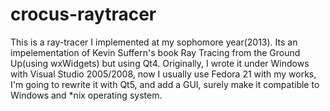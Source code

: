 # crocus-raytracer

This is a ray-tracer I implemented at my sophomore year(2013). Its an
impelementation of Kevin Suffern's book Ray Tracing from the Ground Up(using wxWidgets)
but using Qt4. Originally, I wrote it under Windows
with Visual Studio 2005/2008, now I usually use Fedora 21 with my works, I'm going to
rewrite it with Qt5, and add a GUI, surely make it compatible to Windows
and *nix operating system.
